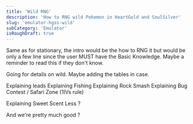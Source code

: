 ```yaml
---
title: 'Wild RNG'
description: 'How to RNG wild Pokemon in HeartGold and SoulSilver'
slug: 'emulator-hgss-wild'
subCategory: 'Emulator'
isRoughDraft: true
---
```


Same as for stationary, the intro would be the how to RNG it but would be only a few line since the user MUST have the Basic Knowledge. Maybe a reminder to read this if they don't know.

Going for details on wild. Maybe adding the tables in case.

Explaining leads
Explaining Fishing
Explaining Rock Smash
Explaining Bug Contest / Safari Zone (1IVs rule)

Explaining Sweet Scent Less ?

And we're pretty much good ?
